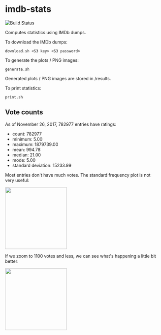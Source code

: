 # imdb-stats

[![Build Status](https://travis-ci.org/obruchez/imdb-stats.svg?branch=master)](https://travis-ci.org/obruchez/imdb-stats)

Computes statistics using IMDb dumps.

To download the IMDb dumps:

```download.sh <S3 key> <S3 password>```

To generate the plots / PNG images:

```generate.sh```

Generated plots / PNG images are stored in /results.

To print statistics:

```print.sh```

## Vote counts

As of November 26, 2017, 782977 entries have ratings:

- count: 782977
- minimum: 5.00
- maximum: 1879739.00
- mean: 994.78
- median: 21.00
- mode: 5.00
- standard deviation: 15233.99

Most entries don't have much votes. The standard frequency plot is not very useful:

<img src="https://raw.githubusercontent.com/obruchez/imdb-stats/master/results/rating-vote-count-frequencies.png" width="200">

If we zoom to 1100 votes and less, we can see what's happening a little bit better:

<img src="https://raw.githubusercontent.com/obruchez/imdb-stats/master/results/rating-vote-count-frequencies.95.png" width="200">
